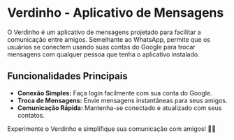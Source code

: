 # Verdinho - Aplicativo de Mensagens

O Verdinho é um aplicativo de mensagens projetado para facilitar a comunicação entre amigos. Semelhante ao WhatsApp, permite que os usuários se conectem usando suas contas do Google para trocar mensagens com qualquer pessoa que tenha o aplicativo instalado.

## Funcionalidades Principais
- **Conexão Simples:** Faça login facilmente com sua conta do Google.
- **Troca de Mensagens:** Envie mensagens instantâneas para seus amigos.
- **Comunicação Rápida:** Mantenha-se conectado e atualizado com seus contatos.

Experimente o Verdinho e simplifique sua comunicação com amigos! 🌿📱
